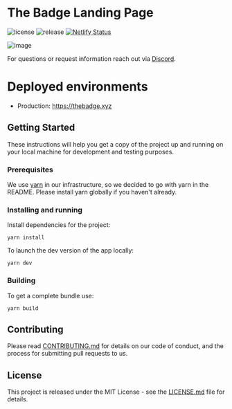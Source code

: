 # The Badge Landing Page

![license](https://img.shields.io/github/license/thebadge/thebadge-website)
![release](https://img.shields.io/github/v/release/thebadge/thebadge-website)
[![Netlify Status](https://api.netlify.com/api/v1/badges/f536d6b5-9056-4403-84c7-9cc094554d68/deploy-status)](https://app.netlify.com/sites/jovial-cobbler-9aaef6/deploys)

![image](https://user-images.githubusercontent.com/21086218/183603344-7f293d72-654c-4428-be0a-788ba3efbfe3.png)

For questions or request information reach out via [Discord](https://discord.gg/tVP75NqVuC).


# Deployed environments

- Production: https://thebadge.xyz

## Getting Started

These instructions will help you get a copy of the project up and running on your local machine for development and testing purposes.

### Prerequisites

We use [yarn](https://yarnpkg.com) in our infrastructure, so we decided to go with yarn in the README.
Please install yarn globally if you haven't already.

### Installing and running

Install dependencies for the project:

```
yarn install
```

To launch the dev version of the app locally:

```
yarn dev
```

### Building

To get a complete bundle use:

```
yarn build
```

## Contributing

Please read [CONTRIBUTING.md](https://gist.github.com/PurpleBooth/b24679402957c63ec426) for details on our code of conduct, and the process for submitting pull requests to us.

## License

This project is released under the MIT License - see the [LICENSE.md](LICENSE) file for details.
